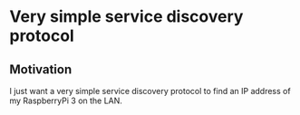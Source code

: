 # Very simple service discovery protocol

## Motivation

I just want a very simple service discovery protocol to find an IP address of my RaspberryPi 3 on the LAN.
